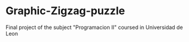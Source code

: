 # Graphic-Zigzag-puzzle
Final project of the subject "Programacion II" coursed in Universidad de Leon
